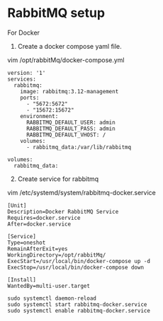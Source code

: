 # RabbitMQ setup
For Docker

1) Create a docker compose yaml file.

vim /opt/rabbitMq/docker-compose.yml
```
version: '1'
services:
  rabbitmq:
    image: rabbitmq:3.12-management
    ports:
      - "5672:5672"
      - "15672:15672"
    environment:
      RABBITMQ_DEFAULT_USER: admin
      RABBITMQ_DEFAULT_PASS: admin
      RABBITMQ_DEFAULT_VHOST: /
    volumes:
      - rabbitmq_data:/var/lib/rabbitmq 

volumes:
  rabbitmq_data: 
```

2) Create service for rabbitmq

vim /etc/systemd/system/rabbitmq-docker.service
```
[Unit]
Description=Docker RabbitMQ Service
Requires=docker.service
After=docker.service

[Service]
Type=oneshot
RemainAfterExit=yes
WorkingDirectory=/opt/rabbitMq/
ExecStart=/usr/local/bin/docker-compose up -d
ExecStop=/usr/local/bin/docker-compose down

[Install]
WantedBy=multi-user.target
```

```
sudo systemctl daemon-reload
sudo systemctl start rabbitmq-docker.service
sudo systemctl enable rabbitmq-docker.service
```



